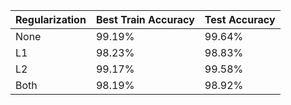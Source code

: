 
Regularization	| Best Train Accuracy 	| Test Accuracy  
----- |-------|---
None|	99.19%|	99.64%
L1|	98.23%|	98.83%
L2|	99.17%|	99.58%
Both|	98.19%|	98.92%
